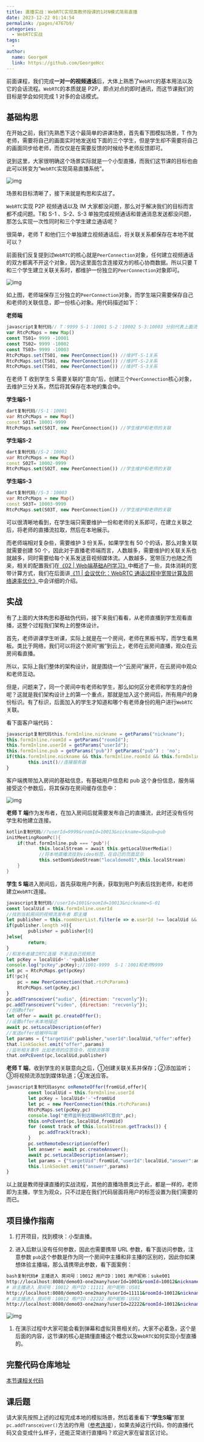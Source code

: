```yaml
---
title: 直播实战：WebRTC实现类教师授课的1对N模式简易直播
date: 2023-12-22 01:14:54
permalink: /pages/4767b9/
categories:
  - WebRTC实战
tags:
  - 
author: 
  name: GeorgeH
  link: https://github.com/GeorgeHcc
---
```

前面课程，我们完成**一对一的视频通话**后，大体上熟悉了`WebRTC`的基本用法以及它的会话流程。`WebRTC`的本质就是 P2P，即点对点的即时通讯，而这节课我们的目标是学会如何完成 1 对多的会话模式。

## 基础构思

在开始之前，我们先熟悉下这个最简单的讲课场景，首先看下图模拟场景，T 作为老师，需要将自己的画面实时地发送给下面的三个学生，但是学生却不需要将自己的画面同步给老师，而仅仅是在需要反馈的时候给予老师反馈即可。

说到这里，大家很明确这个场景实际就是一个小型直播，而我们这节课的目标也由此可以转变为“`WebRTC`实现简易直播系统”。

![img](https://p3-juejin.byteimg.com/tos-cn-i-k3u1fbpfcp/e73bb4c9ccd34f4084d76a1c70660c2a~tplv-k3u1fbpfcp-jj-mark:1890:0:0:0:q75.awebp)

场景和目标清晰了，接下来就是构思和实战了。

`WebRTC`实现 P2P 视频通话以及 IM 大家都没问题，那么对于解决我们的目标而言都不成问题。T和 S-1 、S-2、S-3 单独完成视频通话和普通消息发送都没问题，那怎么实现一次性同时和三个学生建立通话呢？

很简单，老师 T 和他们三个单独建立视频通话后，将关联关系都保存在本地不就可以？

前面我们反复提到过`WebRTC`的核心就是`PeerConnection`对象，任何建立视频通话的双方都离不开这个对象，因为这里面包含连接双方的核心协商数据。所以只要 T 和三个学生建立关联关系时，都维护一份独立的`PeerConnection`对象即可。

![img](https://p3-juejin.byteimg.com/tos-cn-i-k3u1fbpfcp/fc2f4c602d154d98b2ddab4bcc06e89f~tplv-k3u1fbpfcp-jj-mark:1890:0:0:0:q75.awebp)

如上图，老师端保存三分独立的`PeerConnection`对象，而学生端只需要保存自己和老师的关联信息，即一份核心对象。用代码描述如下：

**老师端**

```javascript
javascript复制代码// T：9999 S-1：10001 S-2：10002 S-3:10003 分别代表上面流程图中的师生
var RtcPcMaps = new Map()
const TS01= 9999 -10001
const TS02= 9999 -10002
const TS03= 9999 -10003
RtcPcMaps.set(TS01, new PeerConnection()) //维护T-S-1关系
RtcPcMaps.set(TS01, new PeerConnection()) //维护T-S-2关系
RtcPcMaps.set(TS01, new PeerConnection()) //维护T-S-3关系 
```

在老师 T 收到学生 S 需要关联的“意向”后，创建三个`PeerConnection`核心对象，去维护三分关系，然后将其保存在本地的集合中。

**学生端S-1**

```dart
dart复制代码//S-1：10001 
var RtcPcMaps = new Map()
const S01T= 10001-9999 
RtcPcMaps.set(S01T, new PeerConnection()) //学生维护和老师的关联
```

**学生端S-2**

```dart
dart复制代码//S-2：10002
var RtcPcMaps = new Map()
const S02T= 10002-9999 
RtcPcMaps.set(S02T, new PeerConnection()) //学生维护和老师的关联
```

**学生端S-3**

```dart
dart复制代码//S-3：10003
var RtcPcMaps = new Map()
const S03T= 10003-9999 
RtcPcMaps.set(S03T, new PeerConnection()) //学生维护和老师的关联
```

可以很清晰地看到，在学生端只需要维护一份和老师的关系即可，在建立关联之后，将老师的直播流拉取，然后在本地展示。

而老师端相对复杂些，需要维护 3 份关系，如果学生有 50 个的话，那么对象关联就需要创建 50 个，因此对于直播老师端而言，人数越多，需要维护的关联关系也就越多，同时需要给每个关系发送音视频媒体流。人数越多，宽带压力也随之而来，相关的配置我们在[《02 | Web端基础API学习》](https://juejin.cn/book/7168418382318927880/section/7171376753263247396)中概述了一些，具体消耗的宽带计算方式，我们在后面讲[《11 | 会议优化：WebRTC 通话过程中宽带计算及网络速率优化》](https://juejin.cn/book/7168418382318927880/section/7172208545956364318)中会详细的介绍。

## **实战**

有了上面的大体构思和基础伪代码，接下来我们看看，从老师直播到学生观看直播，这整个过程我们架构上的整体设计。

首先，老师讲课学生听课，实际上就是在一个房间，老师在黑板书写，而学生看黑板。类比于网络，我们可以将这个房间“搬”到云上，老师在云房间直播，观众在云房间看直播。

所以，实际上我们整体的架构设计，就是围绕一个“云房间”展开，在云房间中观众和老师互动。

但是，问题来了，同一个房间中有老师和学生，那么如何区分老师和学生的身份呢？这就是我们架构设计上的第一个重点，那就是加入这个房间后，所有用户的身份标识。有了标识，后面加入的学生才知道和哪个有老师身份的用户进行`WebRTC`关联。

看下面客户端代码：

```javascript
javascript复制代码this.formInline.nickname = getParams("nickname");
this.formInline.roomId = getParams("roomId");
this.formInline.userId = getParams("userId");
this.formInline.pub = getParams("pub")? getParams("pub") : 'no';
if(this.formInline.nickname && this.formInline.roomId && this.formInline.userId){
        this.init()//连接服务器
}
```

客户端携带加入房间的基础信息，有基础用户信息和 pub 这个身份信息，服务端接受这个参数后，将其保存在房间缓存信息中：

![img](https://p3-juejin.byteimg.com/tos-cn-i-k3u1fbpfcp/5bc34dbbc5b143df86a1c511e4acf070~tplv-k3u1fbpfcp-jj-mark:1890:0:0:0:q75.awebp)

**老师 T** **端**作为发布者，在加入房间后就需要发布自己的直播流，此时还没有任何学生和他建立连接。

```kotlin
kotlin复制代码//?userId=9999&roomId=10013&nickname=S&pub=pub
initMeetingRoomPc(){
    if(that.formInline.pub === 'pub'){
            this.localStream = await this.getLocalUserMedia()
            //将本地直播流挂到video标签，在自己的页面显示
            this.setDomVideoStream("localdemo01",this.localStream)
    }
}
```

**学生 S 端**进入房间后，首先获取用户列表，获取到用户列表后找到老师，和老师建立`WebRTC`连接。

```javascript
javascript复制代码//userId=1001&roomId=10013&nickname=S-01
const localUid = this.formInline.userId
//找到当前房间的视频流发布者 即主播
let publisher = this.roomUserList.filter(e => e.userId !== localUid && e.pub === 'pub').map((e,index) =>{return e.userId})
if(publisher.length >0){
        publisher = publisher[0]
}else{
        return;
}
//和发布者建立RTC连接 不发送自己视频流
let pcKey = localUid+'-'+publisher
console.log("pcKey",pcKey);//1001-9999  S-1：1001和老师9999  
let pc = RtcPcMaps.get(pcKey)
if(!pc){
    pc = new PeerConnection(that.rtcPcParams)
    RtcPcMaps.set(pcKey,pc)
}
pc.addTransceiver("audio", {direction: "recvonly"});
pc.addTransceiver("video", {direction: "recvonly"});
//创建offer
let offer = await pc.createOffer();
//设置offer未本地描述
await pc.setLocalDescription(offer)
//发送offer给被呼叫端
let params = {"targetUid":publisher,"userId":localUid,"offer":offer}
that.linkSocket.emit("offer",params)
//监听相关事件 比如老师的应答信令，视频流等等
that.onPcEvent(pc,localUid,publisher)
```

**老师 T 端**，收到学生的关联意向之后，①创建关联关系并保存；②添加监听；③将视频流添加到媒体轨道；④发送应答。

```javascript
javascript复制代码async onRemoteOffer(fromUid,offer){
        const localUid = this.formInline.userId
        let pcKey = localUid+'-'+fromUid
        let pc = new PeerConnection(this.rtcPcParams)
        RtcPcMaps.set(pcKey,pc)
        console.log("老师监听到远端WebRTC意向",pc);
        this.onPcEvent(pc,localUid,fromUid)
        for (const track of this.localStream.getTracks()) {
            pc.addTrack(track);
        }
        pc.setRemoteDescription(offer)
        let answer = await pc.createAnswer();
        await pc.setLocalDescription(answer);
        let params = {"targetUid":fromUid,"userId":localUid,"answer":answer}
        this.linkSocket.emit("answer",params)
}
```

以上就是教师授课直播的实战流程，其他的直播场景类比于此，都是一样的，老师即为主播，学生为观众，只不过是在我们代码层面将用户的标签设置为我们需要的而已。

## 项目操作指南

1. 打开项目，找到模块：小型直播。

1. 进入后默认没有任何参数，因此也需要携带 URL 参数，看下面访问参数，注意参数 `pub`这个参数是作为同一个房间中主播和非主播的区别的，因此你如果想体验主播端，那么请携带此参数，看下面案例：

```bash
bash复制代码# 主播进入 房间号：10012 用户ID：1001 用户昵称：suke001
http://localhost:8080/demo03-one2many?userId=1001&roomId=10012&nickname=suke001&pub=pub
# 非主播进入 房间号：10012 用户ID：11111 用户昵称：US01
http://localhost:8080/demo03-one2many?userId=11111&roomId=10012&nickname=US01
# 非主播进入 房间号：10012 用户ID：22222 用户昵称：US02
http://localhost:8080/demo03-one2many?userId=22222&roomId=10012&nickname=US02
```

![img](https://p3-juejin.byteimg.com/tos-cn-i-k3u1fbpfcp/89b90bfe9e6a4307971deb0e1c99fd5c~tplv-k3u1fbpfcp-jj-mark:1890:0:0:0:q75.awebp)

1. 在演示过程中大家可能会看到弹幕和虚拟背景相关的，大家不必着急，这个是后面的内容，这节课的核心是搞懂直播这个概念以及`WebRTC`如何实现小型直播的。

## 完整代码仓库地址

[本节课相关代码](https://link.juejin.cn/?target=https%3A%2F%2Fgithub.com%2FwangsrGit119%2Fsuke-webrtc-course%2Fblob%2Fmain%2Fwebrtc-link-demo%2Fsrc%2Fviews%2Fdemo03-one2many.vue)

## 课后题

请大家先按照上述的过程完成本地的模拟场景，然后着重看下“**学生S端**”那里`pc.addTransceiver()`方法的作用（[参考连接](https://link.juejin.cn/?target=https%3A%2F%2Fudn.realityripple.com%2Fdocs%2FWeb%2FAPI%2FRTCRtpTransceiver%2Fdirection)），如果去掉这行代码，你的直播代码又会变成什么样子，还能正常进行直播吗？欢迎大家在留言区讨论。